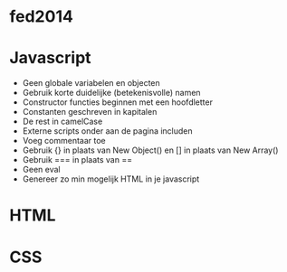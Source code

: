 fed2014
=======

# Javascript
* Geen globale variabelen en objecten
* Gebruik korte duidelijke (betekenisvolle) namen
* Constructor functies beginnen met een hoofdletter
* Constanten geschreven in kapitalen
* De rest in camelCase
* Externe scripts onder aan de pagina includen
* Voeg commentaar toe
* Gebruik {} in plaats van New Object() en [] in plaats van New Array()
* Gebruik === in plaats van ==
* Geen eval
* Genereer zo min mogelijk HTML in je javascript

# HTML

# CSS
